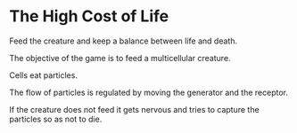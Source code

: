 # The High Cost of Life
Feed the creature and keep a balance between life and death.

The objective of the game is to feed a multicellular creature. 

Cells eat particles. 

The flow of particles is regulated by moving the generator and the receptor. 

If the creature does not feed it gets nervous and tries to capture the particles so as not to die.

